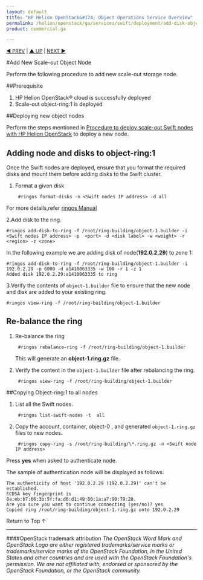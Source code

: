 ```yaml
---
layout: default
title: "HP Helion OpenStack&#174; Object Operations Service Overview"
permalink: /helion/openstack/ga/services/swift/deployment/add-disk-object-node/
product: commercial.ga

---
```

<!--UNDER REVISION-->

<script>

function PageRefresh {
onLoad="window.refresh"
}

PageRefresh();

</script>


<p style="font-size: small;"> <a href=" /helion/openstack/ga/services/object/swift/expand-cluster/">&#9664; PREV</a> | <a href=" /helion/openstack/ga/services/object/swift/expand-cluster/">&#9650; UP</a> | <a href=" /helion/openstack/ga/services/object/swift/Monitor-cluster/"> NEXT &#9654</a> </p>


#Add New Scale-out Object Node

Perform the following procedure to add new scale-out storage node. 


##Prerequisite

1. HP Helion OpenStack&#174; cloud is successfully deployed 
2. Scale-out object-ring:1 is deployed

##Deploying new object nodes

Perform the steps mentioned in  [Procedure to deploy scale-out Swift nodes with HP Helion OpenStack](/helion/openstack/ga/services/swift/deployment-scale-out/) to deploy a new node.


## Adding node and disks to object-ring:1

Once the Swift nodes are deployed, ensure that you format the required disks and mount them before adding disks to the Swift cluster. 

1. Format a given disk

		#ringos format-disks -n <Swift nodes IP address> -d all

For more details,refer [ringos Manual]( /helion/openstack/GA1/services/object/pyringos/) 


2.Add disk to the ring. 

	#ringos add-disk-to-ring -f /root/ring-building/object-1.builder -i  <Swift nodes IP address> -p  <port> -d <disk label> -w <weight> -r <region> -z <zone>


In the following example we are adding disk of node(**192.0.2.29**) to zone 1:

	#ringos add-disk-to-ring -f /root/ring-building/object-1.builder -i 192.0.2.29 -p 6000 -d a1410063335 -w 100 -r 1 -z 1
	Added disk 192.0.2.29:a1410063335 to ring


3.Verify the contents of `object-1.builder` file to ensure that the new node and disk are added to your existing ring.

	#ringos view-ring -f /root/ring-building/object-1.builder

## Re-balance the ring

1. Re-balance the ring

		#ringos rebalance-ring -f /root/ring-building/object-1.builder

	This will generate an **object-1.ring.gz** file.

2. Verify the content in the `object-1.builder` file after rebalancing the ring.

		#ringos view-ring -f /root/ring-building/object-1.builder

##Copying Object-ring:1 to all nodes

1. List all the Swift nodes. 

		#ringos list-swift-nodes -t  all
 
2. Copy the account, container, object-0 , and generated `object-1.ring.gz` files to new nodes. 

		#ringos copy-ring -s /root/ring-building/\*.ring.gz -n <Swift node IP address>


Press **yes** when asked to authenticate node.  

The sample of authentication node will be displayed as follows:

	The authenticity of host '192.0.2.29 (192.0.2.29)' can't be established.
	ECDSA key fingerprint is 8a:eb:b7:66:3b:5f:fa:d6:d1:49:80:1a:a7:90:79:20.
	Are you sure you want to continue connecting (yes/no)? yes
	Copied ring /root/ring-building/object-1.ring.gz onto 192.0.2.29

<a href="#top" style="padding:14px 0px 14px 0px; text-decoration: none;"> Return to Top &#8593; </a>


----
####OpenStack trademark attribution
*The OpenStack Word Mark and OpenStack Logo are either registered trademarks/service marks or trademarks/service marks of the OpenStack Foundation, in the United States and other countries and are used with the OpenStack Foundation's permission. We are not affiliated with, endorsed or sponsored by the OpenStack Foundation, or the OpenStack community.*
